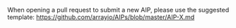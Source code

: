 When opening a pull request to submit a new AIP, please use the suggested template: https://github.com/arrayio/AIPs/blob/master/AIP-X.md
